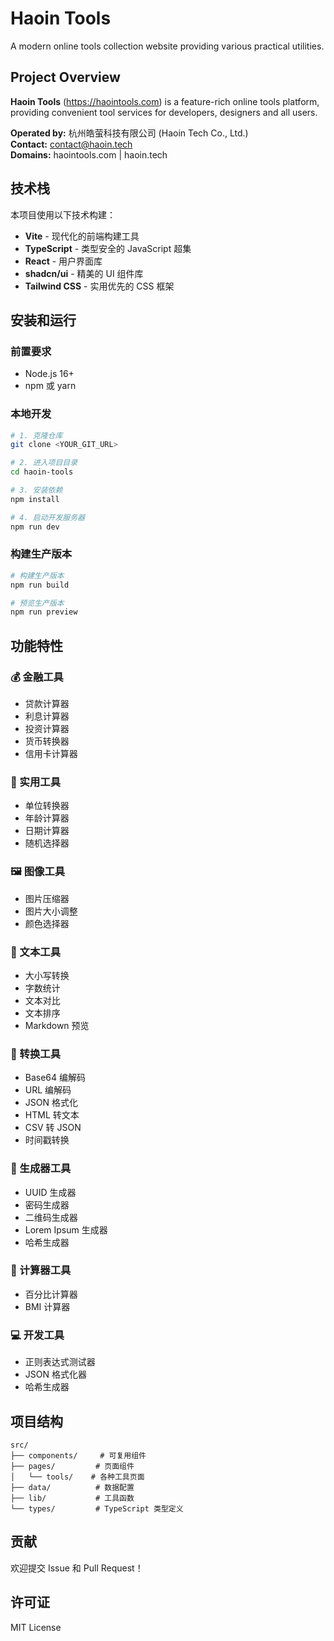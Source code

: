 # Haoin Tools

A modern online tools collection website providing various practical utilities.

## Project Overview

**Haoin Tools** (https://haointools.com) is a feature-rich online tools platform, providing convenient tool services for developers, designers and all users.

**Operated by:** 杭州皓萤科技有限公司 (Haoin Tech Co., Ltd.)  
**Contact:** contact@haoin.tech  
**Domains:** haointools.com | haoin.tech

## 技术栈

本项目使用以下技术构建：

- **Vite** - 现代化的前端构建工具
- **TypeScript** - 类型安全的 JavaScript 超集
- **React** - 用户界面库
- **shadcn/ui** - 精美的 UI 组件库
- **Tailwind CSS** - 实用优先的 CSS 框架

## 安装和运行

### 前置要求

- Node.js 16+ 
- npm 或 yarn

### 本地开发

```sh
# 1. 克隆仓库
git clone <YOUR_GIT_URL>

# 2. 进入项目目录
cd haoin-tools

# 3. 安装依赖
npm install

# 4. 启动开发服务器
npm run dev
```

### 构建生产版本

```sh
# 构建生产版本
npm run build

# 预览生产版本
npm run preview
```

## 功能特性

### 💰 金融工具
- 贷款计算器
- 利息计算器
- 投资计算器
- 货币转换器
- 信用卡计算器

### 🔧 实用工具
- 单位转换器
- 年龄计算器
- 日期计算器
- 随机选择器

### 🖼️ 图像工具
- 图片压缩器
- 图片大小调整
- 颜色选择器

### 📝 文本工具
- 大小写转换
- 字数统计
- 文本对比
- 文本排序
- Markdown 预览

### 🔄 转换工具
- Base64 编解码
- URL 编解码
- JSON 格式化
- HTML 转文本
- CSV 转 JSON
- 时间戳转换

### 🎲 生成器工具
- UUID 生成器
- 密码生成器
- 二维码生成器
- Lorem Ipsum 生成器
- 哈希生成器

### 🧮 计算器工具
- 百分比计算器
- BMI 计算器

### 💻 开发工具
- 正则表达式测试器
- JSON 格式化器
- 哈希生成器

## 项目结构

```
src/
├── components/     # 可复用组件
├── pages/         # 页面组件
│   └── tools/    # 各种工具页面
├── data/          # 数据配置
├── lib/           # 工具函数
└── types/         # TypeScript 类型定义
```

## 贡献

欢迎提交 Issue 和 Pull Request！

## 许可证

MIT License
